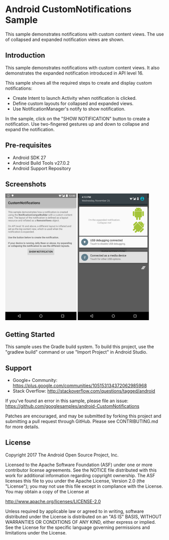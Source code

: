 
Android CustomNotifications Sample
===================================

This sample demonstrates notifications with custom content views.
The use of collapsed and expanded notification views are shown.

Introduction
------------

This sample demonstrates notifications with custom content views. It
also demonstrates the expanded notification introduced in API level 16.

This sample shows all the required steps to create and display custom
notifications:

- Create Intent to launch Activity when notification is clicked.
- Define custom layouts for collapsed and expanded views.
- Use NotificationManager's notify to show notification.

In the sample, click on the "SHOW NOTIFICATION" button to create
a notification. Use two-fingered gestures up and down to collapse
and expand the notification.

Pre-requisites
--------------

- Android SDK 27
- Android Build Tools v27.0.2
- Android Support Repository

Screenshots
-------------

<img src="screenshots/main-notification.png" height="400" alt="Screenshot"/> <img src="screenshots/notification.png" height="400" alt="Screenshot"/> 

Getting Started
---------------

This sample uses the Gradle build system. To build this project, use the
"gradlew build" command or use "Import Project" in Android Studio.

Support
-------

- Google+ Community: https://plus.google.com/communities/105153134372062985968
- Stack Overflow: http://stackoverflow.com/questions/tagged/android

If you've found an error in this sample, please file an issue:
https://github.com/googlesamples/android-CustomNotifications

Patches are encouraged, and may be submitted by forking this project and
submitting a pull request through GitHub. Please see CONTRIBUTING.md for more details.

License
-------

Copyright 2017 The Android Open Source Project, Inc.

Licensed to the Apache Software Foundation (ASF) under one or more contributor
license agreements.  See the NOTICE file distributed with this work for
additional information regarding copyright ownership.  The ASF licenses this
file to you under the Apache License, Version 2.0 (the "License"); you may not
use this file except in compliance with the License.  You may obtain a copy of
the License at

http://www.apache.org/licenses/LICENSE-2.0

Unless required by applicable law or agreed to in writing, software
distributed under the License is distributed on an "AS IS" BASIS, WITHOUT
WARRANTIES OR CONDITIONS OF ANY KIND, either express or implied.  See the
License for the specific language governing permissions and limitations under
the License.
